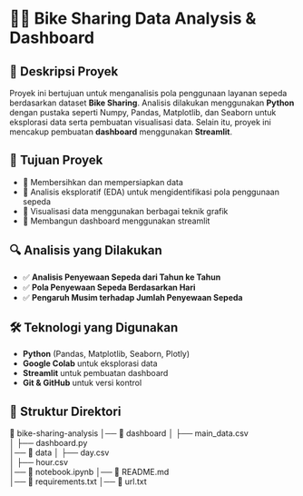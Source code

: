 # 🚴‍♂️ Bike Sharing Data Analysis & Dashboard  

## 📌 Deskripsi Proyek  
Proyek ini bertujuan untuk menganalisis pola penggunaan layanan sepeda berdasarkan dataset **Bike Sharing**. Analisis dilakukan menggunakan **Python** dengan pustaka seperti Numpy, Pandas, Matplotlib, dan Seaborn untuk eksplorasi data serta pembuatan visualisasi data. Selain itu, proyek ini mencakup pembuatan **dashboard** menggunakan **Streamlit**.  

## 🎯 Tujuan Proyek  
- 🔹 Membersihkan dan mempersiapkan data  
- 🔹 Analisis eksploratif (EDA) untuk mengidentifikasi pola penggunaan sepeda  
- 🔹 Visualisasi data menggunakan berbagai teknik grafik  
- 🔹 Membangun dashboard menggunakan streamlit
 
## 🔍 Analisis yang Dilakukan  
- ✅ **Analisis Penyewaan Sepeda dari Tahun ke Tahun**  
- ✅ **Pola Penyewaan Sepeda Berdasarkan Hari**  
- ✅ **Pengaruh Musim terhadap Jumlah Penyewaan Sepeda**  

## 🛠 Teknologi yang Digunakan  
- **Python** (Pandas, Matplotlib, Seaborn, Plotly)  
- **Google Colab** untuk eksplorasi data  
- **Streamlit** untuk pembuatan dashboard  
- **Git & GitHub** untuk versi kontrol  

## 📂 Struktur Direktori  
📂 bike-sharing-analysis
│── 📂 dashboard
│   ├── main_data.csv   
│   ├── dashboard.py                
│── 📂 data
│   ├── day.csv        
│   ├── hour.csv     
│── 📜 notebook.ipynb
│── 📜 README.md                     
│── 📜 requirements.txt
│── 📜 url.txt

